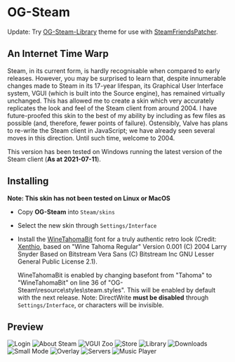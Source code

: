 # OG-Steam

Update: Try <a href="https://github.com/ungstein/OG-Steam-Library">OG-Steam-Library<a> theme for use with <a href="https://github.com/PhantomGamers/SteamFriendsPatcher">SteamFriendsPatcher<a>.

An Internet Time Warp
-

Steam, in its current form, is hardly recognisable when compared to early releases. However, you may be surprised to learn that, despite innumerable changes made to Steam in its 17-year lifespan, its Graphical User Interface system, VGUI (which is built into the Source engine), has remained virtually unchanged. This has allowed me to create a skin which very accurately replicates the look and feel of the Steam client from around 2004. I have future-proofed this skin to the best of my ability by including as few files as possible (and, therefore, fewer points of failure). Ostensibly, Valve has plans to re-write the Steam client in JavaScript; we have already seen several moves in this direction. Until such time, welcome to 2004.

This version has been tested on Windows running the latest version of the Steam client (**As at 2021-07-11**).

Installing
-

**Note: This skin has not been tested on Linux or MacOS**

* Copy **OG-Steam** into `Steam/skins`
* Select the new skin through `Settings/Interface`
* Install the <a href="https://github.com/ungstein/OG-Steam/files/7207148/WineTahomaBit.zip">WineTahomaBit</a> font for a truly authentic retro look
  (Credit: <a href="https://github.com/Xenthio">Xenthio</a>, based on "Wine Tahoma Regular" Version 0.001 (C) 2004 Larry Snyder Based on Bitstream Vera Sans (C) Bitstream Inc GNU Lesser General Public License 2.1).

  WineTahomaBit is enabled by changing basefont from "Tahoma" to "WineTahomaBit" on line 36 of "OG-Steam\resource\styles\steam.styles". This will be enabled by default with the next release. Note: DirectWrite **must be disabled** through `Settings/Interface`, or characters will be invisible.

Preview
-

![Login](https://i.imgur.com/FdG0g2M.png)
![About Steam](https://i.imgur.com/0zAdg0c.png)
![VGUI Zoo](https://i.imgur.com/deMlNiK.png)
![Store](https://i.imgur.com/mE7buzK.png)
![Library](https://i.imgur.com/xZaufv7.png)
![Downloads](https://i.imgur.com/XrAaI2J.png)
![Small Mode](https://i.imgur.com/HSO8YJb.png)
![Overlay](https://i.imgur.com/21kRSmh.png)
![Servers](https://i.imgur.com/CFMBKd7.png)
![Music Player](https://i.imgur.com/0ojNCTZ.png)
